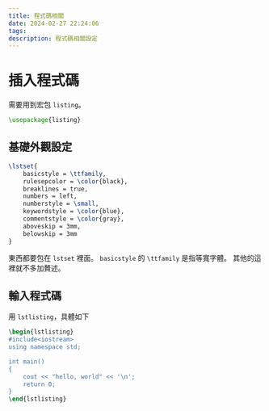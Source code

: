 ```yaml
---
title: 程式碼相關
date: 2024-02-27 22:24:06
tags:
description: 程式碼相關設定
---
```


# 插入程式碼

需要用到宏包 `listing`。 
```tex
\usepackage{listing}
```

## 基礎外觀設定

```tex
\lstset{
    basicstyle = \ttfamily,
    rulesepcolor = \color{black},
    breaklines = true,
    numbers = left, 
    numberstyle = \small,
    keywordstyle = \color{blue},
    commentstyle = \color{gray},
    aboveskip = 3mm,
    belowskip = 3mm
}
```
東西都要包在 `lstset` 裡面。
`basicstyle` 的 `\ttfamily` 是指等寬字體。
其他的這裡就不多加贅述。

## 輸入程式碼

用 `lstlisting`，具體如下

```tex
\begin{lstlisting}
#include<iostream>
using namespace std;

int main()
{
    cout << "hello, world" << '\n';
    return 0;
}
\end{lstlisting}
```